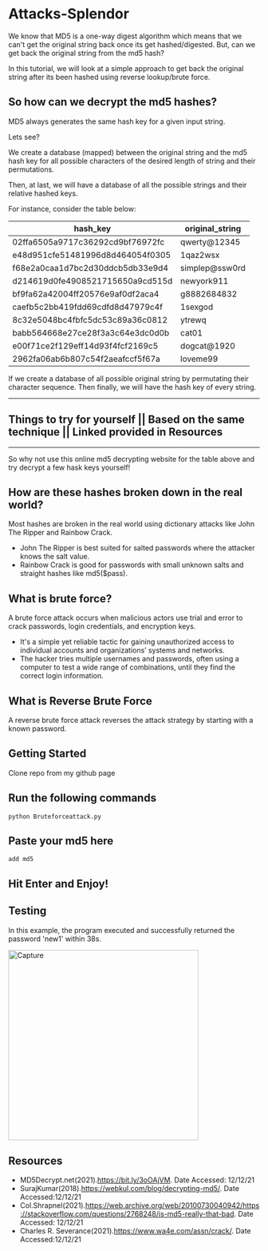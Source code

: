 # Attacks-Splendor

We know that MD5 is a one-way digest algorithm which means that we can't get the original string back once its get hashed/digested. But, can we get back the original string from the md5 hash?

In this tutorial, we will look at a simple approach to get back the original string after its been hashed using reverse lookup/brute force. 

## So how can we decrypt the md5 hashes?
MD5 always generates the same hash key for a given input string.

Lets see?

We create a database (mapped) between the original string and the md5 hash key for all possible characters of the desired length of string and their permutations. 

Then, at last, we will have a database of all the possible strings and their relative hashed keys.

For instance, consider the table below:

| hash_key	| original_string|
|-------- | --------------|
| 02ffa6505a9717c36292cd9bf76972fc	| qwerty@12345  |
| e48d951cfe51481996d8d464054f0305  |	1qaz2wsx      |
| f68e2a0caa1d7bc2d30ddcb5db33e9d4	| simplep@ssw0rd|
| d214619d0fe4908521715650a9cd515d	| newyork911    |
| bf9fa62a42004ff20576e9af0df2aca4	| g8882684832   |
| caefb5c2bb419fdd69cdfd8d47979c4f  | 1sexgod       |
| 8c32e5048bc4fbfc5dc53c89a36c0812	| ytrewq        |
| babb564668e27ce28f3a3c64e3dc0d0b	| cat01         |
| e00f71ce2f129eff14d93f4fcf2169c5  | dogcat@1920   |
| 2962fa06ab6b807c54f2aeafccf5f67a	| loveme99      |

If we create a database of all possible original string by permutating their character sequence. Then finally, we will have the hash key of every string. 

****************************************************************************************************************
## Things to try for yourself || Based on the same technique || Linked provided in Resources
****************************************************************************************************************
So why not use this online md5 decrypting website for the table above and  try decrypt a few hask keys yourself! 

## How are these hashes broken down in the real world?

Most hashes are broken in the real world using dictionary attacks like John The Ripper and Rainbow Crack.

* John The Ripper is best suited for salted passwords where the attacker knows the salt value.
* Rainbow Crack is good for passwords with small unknown salts and straight hashes like md5($pass).

## What is brute force?

A brute force attack occurs when malicious actors use trial and error to crack passwords, login credentials, and encryption keys.

* It's a simple yet reliable tactic for gaining unauthorized access to individual accounts and organizations’ systems and networks.
* The hacker tries multiple usernames and passwords, often using a computer to test a wide range of combinations, until they find the correct login information.

## What is Reverse Brute Force

A reverse brute force attack reverses the attack strategy by starting with a known password. 

## Getting Started

Clone repo from my github page

## Run the following commands

```
python Bruteforceattack.py
```

## Paste your md5 here

```
add md5
```

## Hit Enter and Enjoy!

## Testing

In this example, the program executed and successfully returned the password 'new1' within 38s. 

<img width="381" alt="Capture" src="https://user-images.githubusercontent.com/91548582/145726987-3e3da530-f394-4843-b1d7-5562fa32a661.PNG">


## Resources
* MD5Decrypt.net(2021).https://bit.ly/3oOAjVM. Date Accessed: 12/12/21
* SurajKumar(2018).https://webkul.com/blog/decrypting-md5/. Date Accessed:12/12/21  
* Col.Shrapnel(2021).https://web.archive.org/web/20100730040942/https://stackoverflow.com/questions/2768248/is-md5-really-that-bad. Date Accessed: 12/12/21
* Charles R. Severance(2021).https://www.wa4e.com/assn/crack/. Date Accessed:12/12/21
